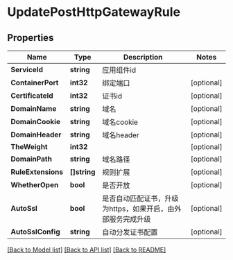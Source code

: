 # UpdatePostHttpGatewayRule

## Properties

Name | Type | Description | Notes
------------ | ------------- | ------------- | -------------
**ServiceId** | **string** | 应用组件id | 
**ContainerPort** | **int32** | 绑定端口 | [optional] 
**CertificateId** | **int32** | 证书id | [optional] 
**DomainName** | **string** | 域名 | [optional] 
**DomainCookie** | **string** | 域名cookie | [optional] 
**DomainHeader** | **string** | 域名header | [optional] 
**TheWeight** | **int32** |  | [optional] 
**DomainPath** | **string** | 域名路径 | [optional] 
**RuleExtensions** | **[]string** | 规则扩展 | [optional] 
**WhetherOpen** | **bool** | 是否开放 | [optional] 
**AutoSsl** | **bool** | 是否自动匹配证书，升级为https，如果开启，由外部服务完成升级 | [optional] 
**AutoSslConfig** | **string** | 自动分发证书配置 | [optional] 

[[Back to Model list]](../README.md#documentation-for-models) [[Back to API list]](../README.md#documentation-for-api-endpoints) [[Back to README]](../README.md)


